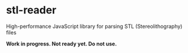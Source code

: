 # stl-reader
High-performance JavaScript library for parsing STL (Stereolithography) files

**Work in progress. Not ready yet. Do not use.**

